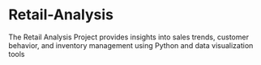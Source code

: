 # Retail-Analysis
The Retail Analysis Project provides insights into sales trends, customer behavior, and inventory management using Python and data visualization tools
